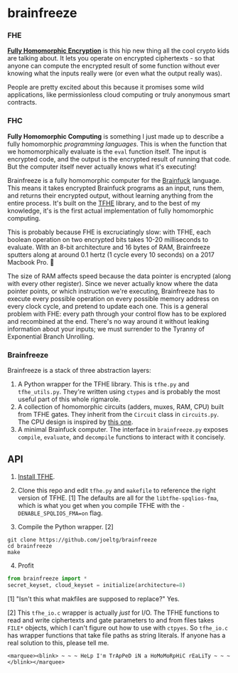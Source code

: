# brainfreeze

### FHE
**[Fully Homomorphic Encryption](https://en.wikipedia.org/wiki/Homomorphic_encryption)** is this hip new thing all the cool crypto kids are talking about.
It lets you operate on encrypted ciphertexts - so that anyone can compute the encrypted result of some function without ever knowing what the inputs really were (or even what the output really was). 

People are pretty excited about this because it promises some wild applications, like permissionless cloud computing or truly anonymous smart contracts.

### FHC
**Fully Homomorphic Computing** is something I just made up to describe a fully homomorphic *programming languages*. 
This is when the function that we homomorphically evaluate is the `eval` function itself. 
The input is encrypted code, and the output is the encrypted result of running that code.
But the computer itself never actually knows what it's executing!

Brainfreeze is a fully homomorphic computer for the [Brainfuck](https://en.wikipedia.org/wiki/Brainfuck) language. 
This means it takes encrypted Brainfuck programs as an input, runs them, and returns their encrypted output, without learning anything from the entire process.
It's built on the [TFHE](https://tfhe.github.io/tfhe/) library, and to the best of my knowledge, it's is the first actual implementation of fully homomorphic computing.

This is probably because FHE is excruciatingly slow: with TFHE, each boolean operation on two encrypted bits takes 10-20 milliseconds to evaluate. 
With an 8-bit architecture and 16 bytes of RAM, Brainfreeze sputters along at around 0.1 hertz (1 cycle every 10 seconds) on a 2017 Macbook Pro. 😬

The size of RAM affects speed because the data pointer is encrypted (along with every other register). 
Since we never actually know where the data pointer points, or which instruction we're executing, Brainfreeze has to execute every possible operation on every possible memory address on every clock cycle, and pretend to update each one.
This is a general problem with FHE: every path through your control flow has to be explored and recombined at the end.
There's no way around it without leaking information about your inputs; we must surrender to the Tyranny of Exponential Branch Unrolling.

### Brainfreeze

Brainfreeze is a stack of three abstraction layers:

1. A Python wrapper for the TFHE library. This is `tfhe.py` and `tfhe_utils.py`. They're written using `ctypes` and is probably the most useful part of this whole rigmarole.
2. A collection of homomorphic circuits (adders, muxes, RAM, CPU) built from TFHE gates. They inherit from the `Circuit` class in `circuits.py`. The CPU design is inspired by [this one](https://github.com/briandef/bf16).
3. A minimal Brainfuck computer. The interface in `brainfreeze.py` exposes `compile`, `evaluate`, and `decompile` functions to interact with it concisely.

## API

1. [Install TFHE](https://tfhe.github.io/tfhe/installation.html).

2. Clone this repo and edit `tfhe.py` and `makefile` to reference the right version of TFHE. [1] The defaults are all for the `libtfhe-spqlios-fma`, which is what you get when you compile TFHE with the `-DENABLE_SPQLIOS_FMA=on` flag.

3. Compile the Python wrapper. [2]
```shell
git clone https://github.com/joeltg/brainfreeze
cd brainfreeze
make
```

4. Profit
```python
from brainfreeze import *
secret_keyset, cloud_keyset = initialize(architecture=8)
```

[1] "Isn't this what makfiles are supposed to replace?" Yes.

[2] This `tfhe_io.c` wrapper is actually *just* for I/O. The TFHE functions to read and write ciphertexts and gate parameters to and from files takes `FILE*` objects, which I can't figure out how to use with `ctpyes`. So `tfhe_io.c` has wrapper functions that take file paths as string literals. If anyone has a real solution to this, please tell me.

`<marquee><blink> ~ ~ ~ HeLp I'm TrApPeD iN a HoMoMoRpHiC rEaLiTy ~ ~ ~ </blink></marquee>`
